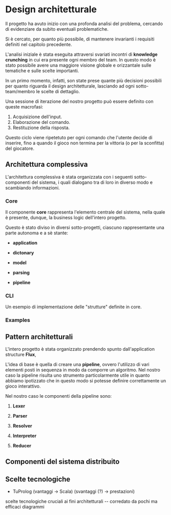 # Design architetturale

<!-- Design a alto livello, intesto come pattern flux, la pipeline, il concetto
di core e cli un po' approfondito ma non troppo, e la struttura multiprogetto per
la loro realizzazione, gli esempi,
come ereditano core e cli come dipendenze, qualche diagramma che esplicita le dipendenze
a alto livello (core > cli > examples), i package principali del core, a alto livello
senza approfondirli troppo ma dando un'idea di massima.

Ricordate che una scelta architetturale può ritenersi giustificata o meno solo a fronte 
dei requirement che avete indicato; viceversa, ogni requirement "critico" dovrebbe influenzare 
qualcuna della scelte architetturali effettuate e descritte.
L'architettura deve spiegare quali sono i sotto-componenti del sistema (da 5 a 15, diciamo), 
ognuno cosa fa, chi parla con chi e per dirsi cosa -- 
i diagrammi aiutano, ma poi la prosa deve chiaramente indicare questi aspetti.
-->

Il progetto ha avuto inizio con una profonda analisi del problema, cercando di
evidenziare da subito eventuali problematiche.

Si è cercato, per quanto più possibile, di mantenere invarianti i requisiti
definiti nel capitolo precedente.

L'analisi iniziale è stata eseguita attraversi svariati incontri di **knowledge
crunching** in cui era presente ogni membro del team. In questo modo è stato
possibile avere una maggiore visione globale e orizzantale sulle tematiche e
sulle scelte importanti.

In un primo momento, infatti, son state prese quante più decisioni possibili per
quanto riguarda il design architetturale, lasciando ad ogni sotto-team/membro le
scelte di dettaglio.

Una sessione di iterazione del nostro progetto può essere definito con queste
macrofasi:

1. Acquisizione dell'input.
2. Elaborazione del comando.
3. Restituzione della risposta.

Questo ciclo viene ripetetuto per ogni comando che l'utente decide di inserire,
fino a quando il gioco non termina per la vittoria (o per la sconfitta) del
giocatore.

## Architettura complessiva

L'architettura complessiva è stata organizzata con i seguenti sotto-componenti del sistema, i quali dialogano tra di loro in diverso modo e scambiando informazioni. 

### Core

Il componente **core** rappresenta l'elemento centrale del sistema, nella quale è presente, dunque, la business logic dell'intero progetto.

Questo è stato diviso in diversi sotto-progetti, ciascuno rappresentante una parte autonoma e a sè stante:

- **application**

- **dictonary**

- **model**

- **parsing**

- **pipeline**


### CLI

Un esempio di implementazione delle "strutture" definite in core.

### Examples


## Pattern architetturali

L'intero progetto è stata organizzato prendendo spunto dall'application structure **Flux**, 

L'idea di base è quella di creare una **pipeline**, ovvero
l'utilizzo di vari elementi posti in sequenza in modo da comporre un algoritmo.
Nel nostro caso la pipeline risulta uno strumento particolarmente utile in
quanto abbiamo ipotizzato che in questo modo si potesse definire correttamente
un gioco interattivo.

Nel nostro caso le componenti della pipeline sono:

1. **Lexer**

2. **Parser**

3. **Resolver**

4. **Interpreter**

5. **Reducer**

## Componenti del sistema distribuito

## Scelte tecnologiche

- TuProlog (vantaggi -> Scala) (svantaggi (?) -> prestazioni)


scelte tecnologiche cruciali ai fini architetturali -- corredato da pochi ma
efficaci diagrammi
